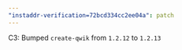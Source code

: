 ```yaml
---
"instaddr-verification=72bcd334cc2ee04a": patch
---
```


C3: Bumped `create-qwik` from `1.2.12` to `1.2.13`
